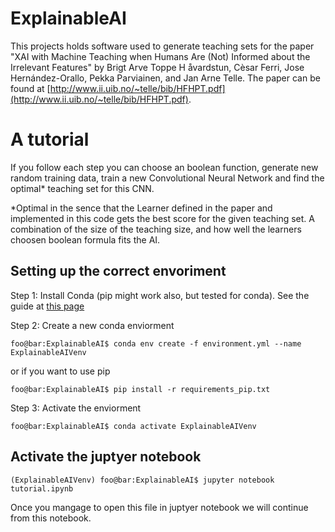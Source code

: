 # ExplainableAI
This projects holds software used to generate teaching sets for the paper "XAI with Machine Teaching when Humans Are (Not) Informed about the Irrelevant Features" by Brigt Arve Toppe H åvardstun, Cèsar Ferri, Jose Hernández-Orallo,
Pekka Parviainen, and Jan Arne Telle. The paper can be found at [http://www.ii.uib.no/~telle/bib/HFHPT.pdf](http://www.ii.uib.no/~telle/bib/HFHPT.pdf).

# A tutorial

 If you follow each step you can choose an boolean function, generate new random training data, train a new Convolutional Neural Network and find the optimal* teaching set for this CNN.

 *Optimal in the sence that the Learner defined in the paper and implemented in this code gets the best score for the given teaching set. A combination of the size of the teaching size, and how well the learners choosen boolean formula fits the AI.

<a id='creating-conda'></a>
## Setting up the correct envoriment
<a id='install-conda'></a>
 Step 1: Install Conda (pip might work also, but tested for conda). See the guide at [this page](https://conda.io/projects/conda/en/latest/user-guide/install/index.html)
 
<a id='create-new-conda'></a>
 Step 2: Create a new conda enviorment
```console
foo@bar:ExplainableAI$ conda env create -f environment.yml --name ExplainableAIVenv
```
or if you want to use pip
```console
foo@bar:ExplainableAI$ pip install -r requirements_pip.txt
```
<a id='activate-conda'></a>
 Step 3: Activate the enviorment
```console
foo@bar:ExplainableAI$ conda activate ExplainableAIVenv
```

<a id='activate-the-jupyter-notebook'></a>
## Activate the juptyer notebook

```console
(ExplainableAIVenv) foo@bar:ExplainableAI$ jupyter notebook tutorial.ipynb
```

 Once you mangage to open this file in juptyer notebook we will continue from this notebook.